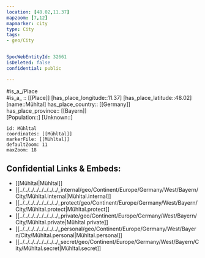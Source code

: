 ```yaml
---
location: [48.02,11.37] 
mapzoom: [7,12] 
mapmarker: city 
type: City
tags:
- geo/City


SpocWebEntityId: 32661
isDeleted: false
confidential: public

---
```

#is_a_/Place  
#is_a_ :: [[Place]] 
[has_place_longitude::11.37] 
[has_place_latitude::48.02] 
[name::Mühltal] 
has_place_country:: [[Germany]]  
has_place_province:: [[Bayern]]  
[Population::] 
[Unknown::] 


```leaflet
id: Mühltal
coordinates: [[Mühltal]] 
markerFile: [[Mühltal]] 
defaultZoom: 11 
maxZoom: 18
```


## Confidential Links & Embeds: 
- [[Mühltal|Mühltal]] 
- [[../../../../../../../../_internal/geo/Continent/Europe/Germany/West/Bayern/City/Mühltal.internal|Mühltal.internal]] 
- [[../../../../../../../../_protect/geo/Continent/Europe/Germany/West/Bayern/City/Mühltal.protect|Mühltal.protect]] 
- [[../../../../../../../../_private/geo/Continent/Europe/Germany/West/Bayern/City/Mühltal.private|Mühltal.private]] 
- [[../../../../../../../../_personal/geo/Continent/Europe/Germany/West/Bayern/City/Mühltal.personal|Mühltal.personal]] 
- [[../../../../../../../../_secret/geo/Continent/Europe/Germany/West/Bayern/City/Mühltal.secret|Mühltal.secret]] 
